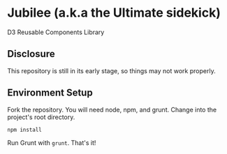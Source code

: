 # Jubilee (a.k.a the Ultimate sidekick)
D3 Reusable Components Library

## Disclosure
This repository is still in its early stage, so things may not work properly.

## Environment Setup
Fork the repository. You will need node, npm, and grunt. Change into the project's root directory.

```bash
npm install
```

Run Grunt with `grunt`. That's it!
